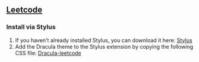 ## [Leetcode](https://leetcode.com)

### Install via Stylus

1. If you haven’t already installed Stylus, you can download it here: [Stylus](https://add0n.com/stylus.htm)
2. Add the Dracula theme to the Stylus extension by copying the following CSS file: [Dracula-leetcode](https://raw.githubusercontent.com/dracula/leetcode/main/dracula_leetcode.user.css)